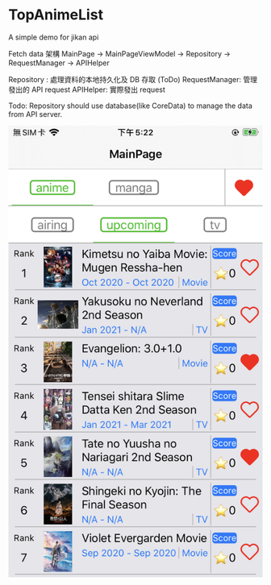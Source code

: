 # TopAnimeList
A simple demo for jikan api

Fetch data 架構 MainPage -> MainPageViewModel -> Repository -> RequestManager -> APIHelper

Repository : 處理資料的本地持久化及 DB 存取 (ToDo)
RequestManager: 管理發出的 API request
APIHelper: 實際發出 request

Todo:
Repository should use database(like CoreData) to manage the data from API server.

![image](https://github.com/kyle5843/TopAnimeList/blob/master/IMG_5929.PNG)
